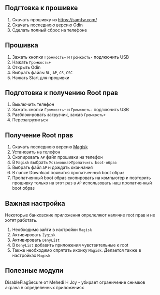 ## Подгтовка к прошивке

1. Скачать прошивку из https://samfw.com/
2. Скачать последнюю версию Odin
3. Сделать полный сброс на телефоне

## Прошивка

1. Зажать кнопки `Громкость+` и `Громкость-` подлкючить USB
2. Нажать `Громкость+`
3. Открыть Odin
4. Выбрать файлы `BL`, `AP`, `CS`, `CSC`
5. Нажать Start для прошивки

## Подготовка к получению Root прав

1. Выключить телефон
2. Зажать кнопки `Громкость+` и `Громкость-` подлкючить USB
3. Разблокировать загрузчик, зажав `Громкость+`
4. Перезагрузиться


## Получение Root прав

1. Скачать последнюю версию [Magisk](https://github.com/topjohnwu/Magisk/releases)
2. Установить на телефон
3. Скопировать `AP` файл прошивки на телефон
4. В `Magisk` выбрать `Установка`>`Пропатчить boot-образ`
5. Выбрать файл `AP` и дождать окончания
6. В папке Download появится пропатченный boot образ
7. Пропатченный boot образ скопировать на компьютер и повторить прошивку только на этот раз в `AP` использовать наш пропатченный boot образ

## Важная настройка

Некоторые банковские приложения опрелеляют наличие root прав и не хотят работать.

1. Необходимо зайти в настройки `Magisk`
2. Активировать `Zygisk`
3. Активировать `DenyList`
4. В `DenyList` добавить приложения чувствительные к root
5. Также необходимо спрятать иконку `Magisk`. Делается также в настройках `Magisk`


## Полезные модули

DisableFlagSecure от Mehedi H Joy - убирает ограничение снимков экрана в определенных приложениях


